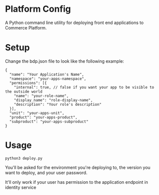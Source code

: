 # Platform Config
A Python command line utility for deploying front end applications to Commerce Platform.

# Setup
Change the bdp.json file to look like the following example:
```
{
  "name": "Your Application's Name",
  "namespace": "your-apps-namespace",
  "permissions": [{
    "internal": true, // false if you want your app to be visible to the outside world
    "name": "your-role-name",
    "display_name": "role-display-name",
    "description": "Your role's description"
  }],
  "unit": "your-apps-unit",
  "product": "your-apps-product",
  "subproduct": "your-apps-subproduct"
}
```

# Usage
```
python3 deploy.py
```
You'll be asked for the environment you're deploying to, the version you want to deploy, and your user password.

It'll only work if your user has permission to the application endpoint in identity service
